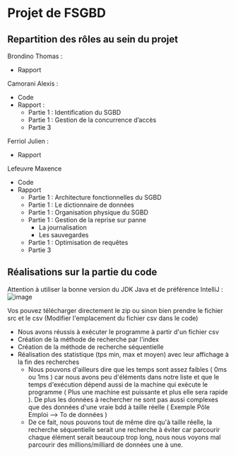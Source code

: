# Projet de FSGBD
## Repartition des rôles au sein du projet
Brondino Thomas :
* Rapport


Camorani Alexis :
* Code 
* Rapport  :
   * Partie 1 : Identification du SGBD
   * Partie 1 : Gestion de la concurrence d’accès
   * Partie 3


Ferriol Julien :
* Rapport


Lefeuvre Maxence 
* Code 
* Rapport 
   * Partie 1 : Architecture fonctionnelles du SGBD 
   * Partie 1 : Le dictionnaire de données
   * Partie 1 : Organisation physique du SGBD
   * Partie 1 : Gestion de la reprise sur panne
      * La journalisation
      * Les sauvegardes 
   * Partie 1 : Optimisation de requêtes
   * Partie 3

## Réalisations sur la partie du code
Attention à utiliser la bonne version du JDK Java et de préférence IntelliJ :
![image](https://user-images.githubusercontent.com/28843048/123548642-ec3cac00-d765-11eb-92ae-9a59f55dd1d4.png)

Vos pouvez télécharger directement le zip ou sinon bien prendre le fichier src et le csv (Modifier l'emplacement du fichier csv dans le code)
* Nous avons réussis à exécuter le programme à partir d'un fichier csv
* Création de la méthode de recherche par l'index
* Création de la méthode de recherche séquentielle
* Réalisation des statistique (tps min, max et moyen) avec leur affichage à la fin des recherches
    * Nous pouvons d'ailleurs dire que les temps sont assez faibles ( 0ms ou 1ms ) car nous avons peu d'éléments dans notre liste et que le temps d'exécution dépend aussi de la machine qui exécute le programme ( Plus une machine est puissante et plus elle sera rapide ). De plus les données à rechercher ne sont pas aussi complexes que des données d'une vraie bdd à taille réelle ( Exemple Pôle Emploi --> To de données ) 
    * De ce fait, nous pouvons tout de même dire qu'à taille réelle, la recherche séquentielle serait une recherche à éviter car parcourir chaque élément serait beaucoup trop long, nous nous voyons mal parcourir des millions/milliard de données une à une. 
